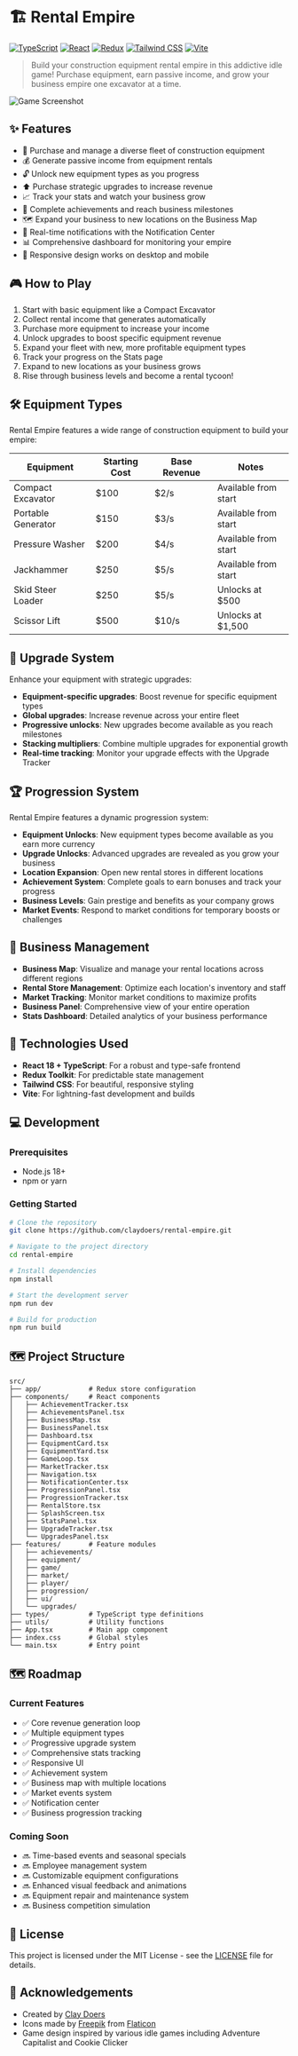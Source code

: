 # 🏗️ Rental Empire

[![TypeScript](https://img.shields.io/badge/TypeScript-5.4-blue.svg)](https://www.typescriptlang.org/)
[![React](https://img.shields.io/badge/React-18.2-61DAFB.svg?logo=react&logoColor=white)](https://reactjs.org/)
[![Redux](https://img.shields.io/badge/Redux-9.1-764ABC.svg?logo=redux&logoColor=white)](https://redux.js.org/)
[![Tailwind CSS](https://img.shields.io/badge/Tailwind-3.4-38B2AC.svg?logo=tailwind-css&logoColor=white)](https://tailwindcss.com/)
[![Vite](https://img.shields.io/badge/Vite-6.2-646CFF.svg?logo=vite&logoColor=white)](https://vitejs.dev/)

> Build your construction equipment rental empire in this addictive idle game! Purchase equipment, earn passive income, and grow your business empire one excavator at a time.

![Game Screenshot](https://via.placeholder.com/800x400?text=Rental+Empire+Screenshot)

## ✨ Features

- 🚜 Purchase and manage a diverse fleet of construction equipment
- 💰 Generate passive income from equipment rentals
- 🔓 Unlock new equipment types as you progress
- ⬆️ Purchase strategic upgrades to increase revenue
- 📈 Track your stats and watch your business grow
- 🎯 Complete achievements and reach business milestones
- 🗺️ Expand your business to new locations on the Business Map
- 🔔 Real-time notifications with the Notification Center
- 📊 Comprehensive dashboard for monitoring your empire
- 📱 Responsive design works on desktop and mobile

## 🎮 How to Play

1. Start with basic equipment like a Compact Excavator
2. Collect rental income that generates automatically
3. Purchase more equipment to increase your income
4. Unlock upgrades to boost specific equipment revenue
5. Expand your fleet with new, more profitable equipment types
6. Track your progress on the Stats page
7. Expand to new locations as your business grows
8. Rise through business levels and become a rental tycoon!

## 🛠️ Equipment Types

Rental Empire features a wide range of construction equipment to build your empire:

| Equipment | Starting Cost | Base Revenue | Notes |
|-----------|---------------|--------------|-------|
| Compact Excavator | $100 | $2/s | Available from start |
| Portable Generator | $150 | $3/s | Available from start |
| Pressure Washer | $200 | $4/s | Available from start |
| Jackhammer | $250 | $5/s | Available from start |
| Skid Steer Loader | $250 | $5/s | Unlocks at $500 |
| Scissor Lift | $500 | $10/s | Unlocks at $1,500 |

## 🚀 Upgrade System

Enhance your equipment with strategic upgrades:

- **Equipment-specific upgrades**: Boost revenue for specific equipment types
- **Global upgrades**: Increase revenue across your entire fleet
- **Progressive unlocks**: New upgrades become available as you reach milestones
- **Stacking multipliers**: Combine multiple upgrades for exponential growth
- **Real-time tracking**: Monitor your upgrade effects with the Upgrade Tracker

## 🏆 Progression System

Rental Empire features a dynamic progression system:

- **Equipment Unlocks**: New equipment types become available as you earn more currency
- **Upgrade Unlocks**: Advanced upgrades are revealed as you grow your business
- **Location Expansion**: Open new rental stores in different locations
- **Achievement System**: Complete goals to earn bonuses and track your progress
- **Business Levels**: Gain prestige and benefits as your company grows
- **Market Events**: Respond to market conditions for temporary boosts or challenges

## 🏢 Business Management

- **Business Map**: Visualize and manage your rental locations across different regions
- **Rental Store Management**: Optimize each location's inventory and staff
- **Market Tracking**: Monitor market conditions to maximize profits
- **Business Panel**: Comprehensive view of your entire operation
- **Stats Dashboard**: Detailed analytics of your business performance

## 🔧 Technologies Used

- **React 18 + TypeScript**: For a robust and type-safe frontend
- **Redux Toolkit**: For predictable state management
- **Tailwind CSS**: For beautiful, responsive styling
- **Vite**: For lightning-fast development and builds

## 💻 Development

### Prerequisites

- Node.js 18+
- npm or yarn

### Getting Started

```bash
# Clone the repository
git clone https://github.com/claydoers/rental-empire.git

# Navigate to the project directory
cd rental-empire

# Install dependencies
npm install

# Start the development server
npm run dev

# Build for production
npm run build
```

## 🗺️ Project Structure

```
src/
├── app/            # Redux store configuration
├── components/     # React components
│   ├── AchievementTracker.tsx
│   ├── AchievementsPanel.tsx
│   ├── BusinessMap.tsx
│   ├── BusinessPanel.tsx
│   ├── Dashboard.tsx
│   ├── EquipmentCard.tsx
│   ├── EquipmentYard.tsx
│   ├── GameLoop.tsx
│   ├── MarketTracker.tsx
│   ├── Navigation.tsx
│   ├── NotificationCenter.tsx
│   ├── ProgressionPanel.tsx
│   ├── ProgressionTracker.tsx
│   ├── RentalStore.tsx
│   ├── SplashScreen.tsx
│   ├── StatsPanel.tsx
│   ├── UpgradeTracker.tsx
│   └── UpgradesPanel.tsx
├── features/       # Feature modules
│   ├── achievements/
│   ├── equipment/
│   ├── game/
│   ├── market/
│   ├── player/
│   ├── progression/
│   ├── ui/
│   └── upgrades/
├── types/          # TypeScript type definitions
├── utils/          # Utility functions
├── App.tsx         # Main app component
├── index.css       # Global styles
└── main.tsx        # Entry point
```

## 🗺️ Roadmap

### Current Features
- ✅ Core revenue generation loop
- ✅ Multiple equipment types
- ✅ Progressive upgrade system
- ✅ Comprehensive stats tracking
- ✅ Responsive UI
- ✅ Achievement system
- ✅ Business map with multiple locations
- ✅ Market events system
- ✅ Notification center
- ✅ Business progression tracking

### Coming Soon
- 🔜 Time-based events and seasonal specials
- 🔜 Employee management system
- 🔜 Customizable equipment configurations
- 🔜 Enhanced visual feedback and animations
- 🔜 Equipment repair and maintenance system
- 🔜 Business competition simulation

## 📝 License

This project is licensed under the MIT License - see the [LICENSE](LICENSE) file for details.

## 🙏 Acknowledgements

- Created by [Clay Doers](https://github.com/claydoers)
- Icons made by [Freepik](https://www.freepik.com) from [Flaticon](https://www.flaticon.com/)
- Game design inspired by various idle games including Adventure Capitalist and Cookie Clicker 